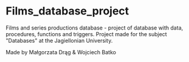 # Films_database_project
Films and series productions database - project of database with data, procedures, functions and triggers. Project made for the subject "Databases" at the Jagiellonian University.

Made by Małgorzata Drąg & Wojciech Batko